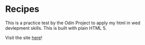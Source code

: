 # Recipes

This is a practice test by the Odin Project to apply my html in wed devlepment skills. This is built with plain HTML 5.

Visit the site [here](https://mrryt247.github.io/odin-recipes/)!